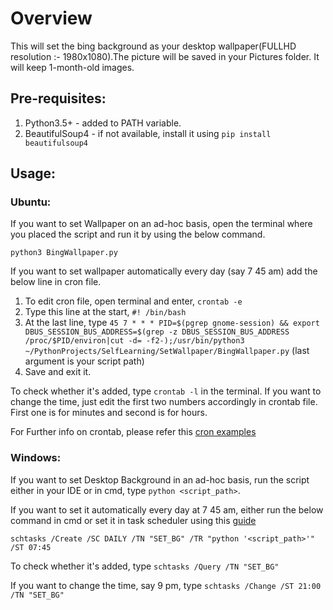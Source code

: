 # Overview

This will set the bing background as your desktop wallpaper(FULLHD resolution :- 1980x1080).The picture will be saved in your Pictures folder. It will keep 1-month-old images.

## Pre-requisites:

1. Python3.5+ - added to PATH variable.
2. BeautifulSoup4 - if not available, install it using `pip install beautifulsoup4`

## Usage:

### Ubuntu:

If you want to set Wallpaper on an ad-hoc basis, open the terminal where you placed the script and run it by using the below command.

`python3 BingWallpaper.py`

If you want to set wallpaper automatically every day (say 7 45 am) add the below line in cron file.

1. To edit cron file, open terminal and enter, `crontab -e`
2. Type this line at the start, `#! /bin/bash`
3. At the last line, type
 `45 7 * * * PID=$(pgrep gnome-session) && export DBUS_SESSION_BUS_ADDRESS=$(grep -z DBUS_SESSION_BUS_ADDRESS /proc/$PID/environ|cut -d= -f2-);/usr/bin/python3 ~/PythonProjects/SelfLearning/SetWallpaper/BingWallpaper.py` (last argument is your script path)
4. Save and exit it.

To check whether it's added, type `crontab -l` in the terminal. 
If you want to change the time, just edit the first two numbers accordingly in crontab file. First one is for minutes and second is for hours.

For Further info on crontab, please refer this [cron examples](http://www.thegeekstuff.com/2009/06/15-practical-crontab-examples)

### Windows:

If you want to set Desktop Background in an ad-hoc basis, run the script either in your IDE or in cmd, type `python <script_path>`.

If you want to set it automatically every day at 7 45 am, either run the below command in cmd or set it in task scheduler using this [guide](http://tinyhacker.com/hacks/complete-guide-to-windows-7s-task-scheduler/)

`schtasks /Create /SC DAILY /TN "SET_BG" /TR "python '<script_path>'" /ST 07:45`

To check whether it's added, type `schtasks /Query /TN "SET_BG"`

If you want to change the time, say 9 pm, type `schtasks /Change /ST 21:00 /TN "SET_BG"` 